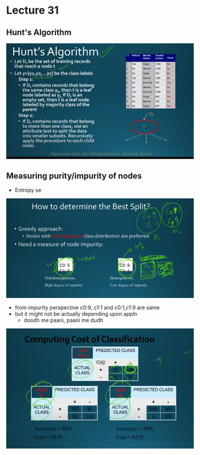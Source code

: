 # Lecture 31

## Hunt's Algorithm

![h](hunt.png)

## Measuring purity/impurity of nodes

- Entropy se

![b](bs.png)

- from impurity perspective c0:9, c1:1 and c0:1,c1:9 are same
- but it might not be actually depending upon appln
  - doodh me paani, paani me dudh

![c](cost.png)